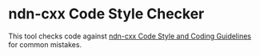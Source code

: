 # ndn-cxx Code Style Checker

This tool checks code against [ndn-cxx Code Style and Coding Guidelines](https://named-data.net/doc/ndn-cxx/current/code-style.html) for common mistakes.
